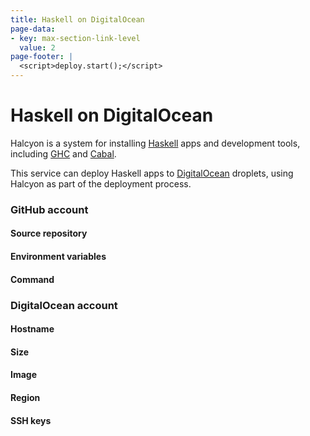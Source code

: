 ```yaml
---
title: Haskell on DigitalOcean
page-data:
- key: max-section-link-level
  value: 2
page-footer: |
  <script>deploy.start();</script>
---
```



Haskell on DigitalOcean
=======================

Halcyon is a system for installing [Haskell](https://haskell.org/) apps and development tools, including [GHC](https://downloads.haskell.org/~ghc/latest/docs/html/users_guide/) and [Cabal](https://haskell.org/cabal/users-guide/).

This service can deploy Haskell apps to [DigitalOcean](https://digitalocean.com/) droplets, using Halcyon as part of the deployment process.


### GitHub account

<div id="github-account-widget" class="widget"></div>


#### Source repository

<div id="source-widget" class="widget"></div>


#### Environment variables

<div id="env-vars-widget" class="widget"></div>


#### Command

<div id="command-widget" class="widget"></div>

<div id="source-legend" class="full"></div>


### DigitalOcean account

<div id="digitalocean-account-widget" class="widget"></div>


#### Hostname

<div id="hostname-widget" class="widget"></div>


#### Size

<div id="size-widget" class="widget"></div>


#### Image

<div id="image-widget" class="widget"></div>


#### Region

<div id="region-widget" class="widget"></div>


#### SSH keys

<div id="keys-widget" class="widget"></div>

<div id="droplet-legend" class="full"></div>

<div id="action-widget" class="widget"></div>
